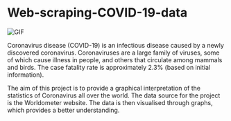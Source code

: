 # Web-scraping-COVID-19-data

![GIF](https://github.com/aakriti-aggarwal-11/Analysing-COVID-19-data-using-Python/blob/master/GIF%20Plot.gif?raw=true)

Coronavirus disease (COVID-19) is an infectious disease caused by a newly discovered coronavirus. Coronaviruses are a large family of viruses, some of which cause illness in people, and others that circulate among mammals and birds. The case fatality rate is approximately 2.3% (based on initial information).

The aim of this project is to provide a graphical interpretation of the statistics of Coronavirus all over the world. The data source for the project is the Worldometer website. The data is then visualised through graphs, which provides a better understanding.
